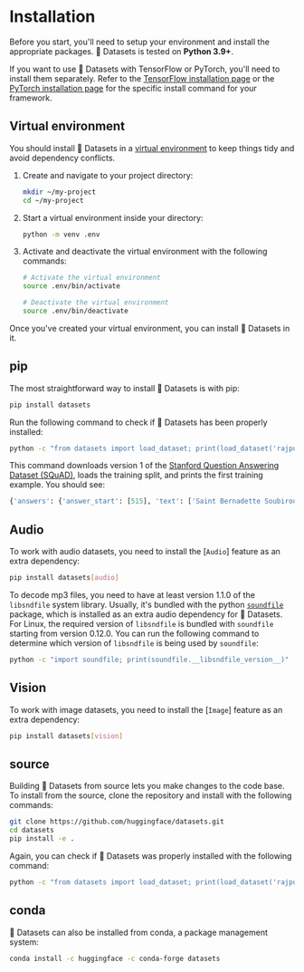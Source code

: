 # Installation

Before you start, you'll need to setup your environment and install the appropriate packages. 🤗 Datasets is tested on **Python 3.9+**.

<Tip>

If you want to use 🤗 Datasets with TensorFlow or PyTorch, you'll need to install them separately. Refer to the [TensorFlow installation page](https://www.tensorflow.org/install/pip#tensorflow-2-packages-are-available) or the [PyTorch installation page](https://pytorch.org/get-started/locally/#start-locally) for the specific install command for your framework.

</Tip>

## Virtual environment

You should install 🤗 Datasets in a [virtual environment](https://docs.python.org/3/library/venv.html) to keep things tidy and avoid dependency conflicts.

1. Create and navigate to your project directory:

   ```bash
   mkdir ~/my-project
   cd ~/my-project
   ```

2. Start a virtual environment inside your directory:

   ```bash
   python -m venv .env
   ```

3. Activate and deactivate the virtual environment with the following commands:

   ```bash
   # Activate the virtual environment
   source .env/bin/activate
   
   # Deactivate the virtual environment
   source .env/bin/deactivate
   ```

Once you've created your virtual environment, you can install 🤗 Datasets in it.

## pip

The most straightforward way to install 🤗 Datasets is with pip:

```bash
pip install datasets
```

Run the following command to check if 🤗 Datasets has been properly installed:

```bash
python -c "from datasets import load_dataset; print(load_dataset('rajpurkar/squad', split='train')[0])"
```

This command downloads version 1 of the [Stanford Question Answering Dataset (SQuAD)](https://rajpurkar.github.io/SQuAD-explorer/), loads the training split, and prints the first training example. You should see:

```python
{'answers': {'answer_start': [515], 'text': ['Saint Bernadette Soubirous']}, 'context': 'Architecturally, the school has a Catholic character. Atop the Main Building\'s gold dome is a golden statue of the Virgin Mary. Immediately in front of the Main Building and facing it, is a copper statue of Christ with arms upraised with the legend "Venite Ad Me Omnes". Next to the Main Building is the Basilica of the Sacred Heart. Immediately behind the basilica is the Grotto, a Marian place of prayer and reflection. It is a replica of the grotto at Lourdes, France where the Virgin Mary reputedly appeared to Saint Bernadette Soubirous in 1858. At the end of the main drive (and in a direct line that connects through 3 statues and the Gold Dome), is a simple, modern stone statue of Mary.', 'id': '5733be284776f41900661182', 'question': 'To whom did the Virgin Mary allegedly appear in 1858 in Lourdes France?', 'title': 'University_of_Notre_Dame'}
```

## Audio

To work with audio datasets, you need to install the [`Audio`] feature as an extra dependency:

```bash
pip install datasets[audio]
```

<Tip warning={true}>

To decode mp3 files, you need to have at least version 1.1.0 of the `libsndfile` system library. Usually, it's bundled with the python [`soundfile`](https://github.com/bastibe/python-soundfile) package, which is installed as an extra audio dependency for 🤗 Datasets.
For Linux, the required version of `libsndfile` is bundled with `soundfile` starting from version 0.12.0. You can run the following command to determine which version of `libsndfile` is being used by `soundfile`:

```bash
python -c "import soundfile; print(soundfile.__libsndfile_version__)"
```

</Tip>


## Vision

To work with image datasets, you need to install the [`Image`] feature as an extra dependency:

```bash
pip install datasets[vision]
```

## source

Building 🤗 Datasets from source lets you make changes to the code base. To install from the source, clone the repository and install with the following commands:

```bash
git clone https://github.com/huggingface/datasets.git
cd datasets
pip install -e .
```

Again, you can check if 🤗 Datasets was properly installed with the following command:

```bash
python -c "from datasets import load_dataset; print(load_dataset('rajpurkar/squad', split='train')[0])"
```

## conda

🤗 Datasets can also be installed from conda, a package management system:

```bash
conda install -c huggingface -c conda-forge datasets
```
